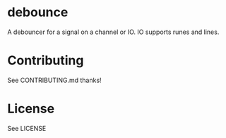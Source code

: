 # debounce

A debouncer for a signal on a channel or IO.  IO supports runes and lines.

# Contributing

See CONTRIBUTING.md thanks!

# License

See LICENSE
